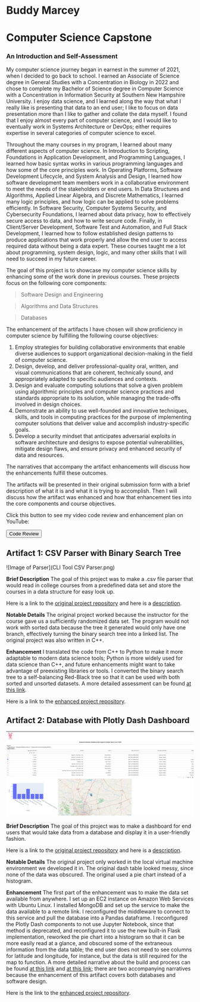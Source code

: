 # Buddy Marcey 

# Computer Science Capstone

### An Introduction and Self-Assessment

My computer science journey began in earnest in the summer of 2021, when I decided to go back to school. I earned an Associate of Science degree in General Studies with a Concentration in Biology in 2022 and chose to complete my Bachelor of Science degree in Computer Science with a Concentration in Information Security at Southern New Hampshire University. I enjoy data science, and I learned along the way that what I really like is presenting that data to an end user; I like to focus on data presentation more than I like to gather and collate the data myself. I found that I enjoy almost every part of computer science, and I would like to eventually work in Systems Architecture or DevOps; either requires expertise in several categories of computer science to excel. 

Throughout the many courses in my program, I learned about many different aspects of computer science. In Introduction to Scripting, Foundations in Application Development, and Programming Languages, I learned how basic syntax works in various programming languages and how some of the core principles work. In Operating Platforms, Software Development Lifecycle, and System Analysis and Design, I learned how software development team members work in a collaborative environment to meet the needs of the stakeholders or end users. In Data Structures and Algorithms, Applied Linear Algebra, and Discrete Mathematics, I learned many logic principles, and how logic can be applied to solve problems efficiently. In Software Security, Computer Systems Security, and Cybersecurity Foundations, I learned about data privacy, how to effectively secure access to data, and how to write secure code. Finally, in Client/Server Development, Software Test and Automation, and Full Stack Development, I learned how to follow established design patterns to produce applications that work properly and allow the end user to access required data without being a data expert. These courses taught me a lot about programming, system design, logic, and many other skills that I will need to succeed in my future career.

The goal of this project is to showcase my computer science skills by enhancing some of the work done in previous courses. These projects focus on the following core components:

> Software Design and Engineering

> Algorithms and Data Structures

> Databases

The enhancement of the artifacts I have chosen will show proficiency in computer science by fulfilling the following course objectives:

1. Employ strategies for building collaborative environments that enable diverse audiences to support organizational decision-making in the field of computer science.
2. Design, develop, and deliver professional-quality oral, written, and visual communications that are coherent, technically sound, and appropriately adapted to specific audiences and contexts.
3. Design and evaluate computing solutions that solve a given problem using algorithmic principles and computer science practices and standards appropriate to its solution, while managing the trade-offs involved in design choices.
4. Demonstrate an ability to use well-founded and innovative techniques, skills, and tools in computing practices for the purpose of implementing computer solutions that deliver value and accomplish industry-specific goals.
5. Develop a security mindset that anticipates adversarial exploits in software architecture and designs to expose potential vulnerabilities, mitigate design flaws, and ensure privacy and enhanced security of data and resources.

The narratives that accompany the artifact enhancements will discuss how the enhancements fulfill these outcomes.

The artifacts will be presented in their original submission form with a brief description of what it is and what it is trying to accomplish. Then I will discuss how the artifact was enhanced and how that enhancement ties into the core components and course objectives.

Click this button to see my video code review and enhancement plan on YouTube:

<button onclick="window.location.href='https://youtu.be/WTK707jGXt0?si=WSmDPDXzF01QVFbW';">Code Review</button>


## Artifact 1: CSV Parser with Binary Search Tree

![Image of Parser](CLI Tool CSV Parser.png)

**Brief Description** The goal of this project was to make a .csv file parser that would read in college courses from a predefined data set and store the courses in a data structure for easy look up.

Here is a link to the [original project repository](https://github.com/VandalEvil/CapstoneProject/blob/main/DataStructuresAndAlgorithms-main/DataStructuresAndAlgorithms-main/ProjectTwo.cpp) and here is a [description](https://github.com/VandalEvil/CapstoneProject/blob/main/CSVParserDescription.md).

**Notable Details** The original project worked because the instructor for the course gave us a sufficiently randomized data set. The program would not work with sorted data because the tree it generated would only have one branch, effectively turning the binary search tree into a linked list. The original project was also written in C++. 

**Enhancement** I translated the code from C++ to Python to make it more adaptable to modern data science tools; Python is more widely used for data science than C++, and future enhancements might want to take advantage of preexisting libraries or tools. I converted the binary search tree to a self-balancing Red-Black tree so that it can be used with both sorted and unsorted datasets. A more detailed assessment can be found [at this link](https://github.com/VandalEvil/CapstoneProject/blob/main/DataStructuresAndAlgorithmsNarrative.pdf).

Here is a link to the [enhanced project repository](https://github.com/VandalEvil/CapstoneProject/blob/main/CSVParserEnhanced/redblack.py).

## Artifact 2: Database with Plotly Dash Dashboard

![Image of Dashboard](EnhancedDashboard.png)

**Brief Description** The goal of this project was to make a dashboard for end users that would take data from a database and display it in a user-friendly fashion.

Here is a link to the [original project repository](https://github.com/VandalEvil/CapstoneProject/blob/main/ClientServerDatabaseOriginal-main/cs340ClientServer-main/ProjectTwoDashboard.ipynb) and here is a [description](https://github.com/VandalEvil/CapstoneProject/blob/main/DataDashboardDescription.md).

**Notable Details** The original project only worked in the local virtual machine environment we developed it in. The original dash table looked messy, since none of the data was obscured. The original used a pie chart instead of a histogram.

**Enhancement** The first part of the enhancement was to make the data set available from anywhere. I set up an EC2 instance on Amazon Web Services with Ubuntu Linux. I installed MongoDB and set up the service to make the data available to a remote link. I reconfigured the middleware to connect to this service and pull the database into a Pandas dataframe. I reconfigured the Plotly Dash components to not use Jupyter Notebook, since that method is deprecated, and reconfigured it to use the new built-in Flask implementation, reworked the pie chart into a histogram so that it can be more easily read at a glance, and obscured some of the extraneous information from the data table; the end user does not need to see columns for latitude and longitude, for instance, but the data is still required for the map to function. A more detailed narrative about the build and process can be found [at this link](https://github.com/VandalEvil/CapstoneProject/blob/main/DashboardNarrativeOne.pdf) and [at this link](https://github.com/VandalEvil/CapstoneProject/blob/main/DashboardNarrativeTwo.pdf); there are two accompanying narratives because the enhancement of this artifact covers both databases and software design.

Here is the link to the [enhanced project repository]().

